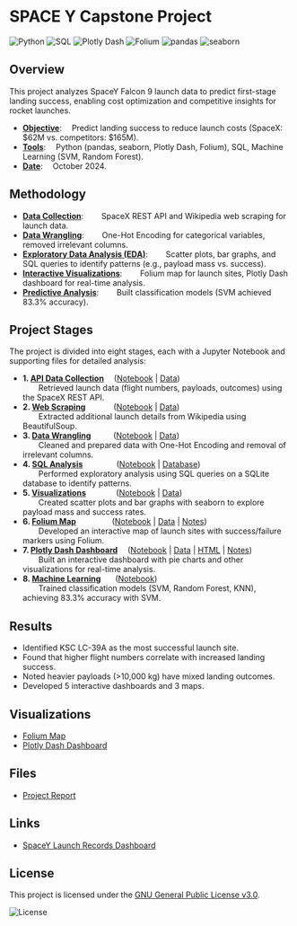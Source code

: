 
# SPACE Y Capstone Project

![Python](https://img.shields.io/badge/Python-3.8-3776AB?style=flat&logo=python&logoColor=white)
![SQL](https://img.shields.io/badge/SQL-Standard-F28C38?style=flat&logo=postgresql&logoColor=white)
![Plotly Dash](https://img.shields.io/badge/Plotly%20Dash-2023-013243?style=flat)
![Folium](https://img.shields.io/badge/Folium-2023-77B72A?style=flat)
![pandas](https://img.shields.io/badge/pandas-1.5-150458?style=flat&logo=pandas&logoColor=white)
![seaborn](https://img.shields.io/badge/seaborn-0.12-1B4F72?style=flat)

## Overview
This project analyzes SpaceY Falcon 9 launch data to predict first-stage landing success, enabling cost optimization and competitive insights for rocket launches.

- <ins>**Objective**</ins>: &emsp;Predict landing success to reduce launch costs (SpaceX: $62M vs. competitors: $165M).
- <ins>**Tools**</ins>: &emsp;Python (pandas, seaborn, Plotly Dash, Folium), SQL, Machine Learning (SVM, Random Forest).
- <ins>**Date**</ins>: &emsp;October 2024.

## Methodology
- <ins>**Data Collection**</ins>: &emsp;&emsp;SpaceX REST API and Wikipedia web scraping for launch data.
- <ins>**Data Wrangling**</ins>: &emsp;&emsp;One-Hot Encoding for categorical variables, removed irrelevant columns.
- <ins>**Exploratory Data Analysis (EDA)**</ins>: &emsp;&emsp;Scatter plots, bar graphs, and SQL queries to identify patterns (e.g., payload mass vs. success).
- <ins>**Interactive Visualizations**</ins>: &emsp;&emsp;Folium map for launch sites, Plotly Dash dashboard for real-time analysis.
- <ins>**Predictive Analysis**</ins>: &emsp;&emsp;Built classification models (SVM achieved 83.3% accuracy).

## Project Stages
The project is divided into eight stages, each with a Jupyter Notebook and supporting files for detailed analysis:

- **1. <ins>API Data Collection**</ins> &emsp;([Notebook](1_API/jupyter-labs-spacex-data-collection-api.ipynb) | [Data](1_API/dataset_part_1.csv))  
  &emsp;&emsp;Retrieved launch data (flight numbers, payloads, outcomes) using the SpaceX REST API.
- **2. <ins>Web Scraping**</ins> &emsp;&emsp;&emsp;&nbsp;([Notebook](2_Web%20Scraping/jupyter-labs-webscraping.ipynb) | [Data](2_Web%20Scraping/spacex_web_scraped.csv))  
  &emsp;&emsp;Extracted additional launch details from Wikipedia using BeautifulSoup.
- **3. <ins>Data Wrangling**</ins> &emsp;&emsp;&nbsp;&nbsp;([Notebook](3_Data%20Wrangling/labs-jupyter-spacex-Data%20wrangling-v2.ipynb) | [Data](3_Data%20Wrangling/dataset_part_2.csv))  
  &emsp;&emsp;Cleaned and prepared data with One-Hot Encoding and removal of irrelevant columns.
- **4. <ins>SQL Analysis**</ins> &emsp;&emsp;&emsp;&emsp;([Notebook](4_SQL/jupyter-labs-eda-sql-coursera_sqllite.ipynb) | [Database](4_SQL/my_data1.db))  
  &emsp;&emsp;Performed exploratory analysis using SQL queries on a SQLite database to identify patterns.
- **5. <ins>Visualizations**</ins> &emsp;&emsp;&emsp;&nbsp;&nbsp;([Notebook](5_Visualizations/jupyter-labs-eda-dataviz-v2.ipynb) | [Data](5_Visualizations/dataset_part_3.csv))  
  &emsp;&emsp;Created scatter plots and bar graphs with seaborn to explore payload mass and success rates.
- **6. <ins>Folium Map**</ins> &emsp;&emsp;&emsp;&emsp;&nbsp;([Notebook](6_Folium/lab-jupyter-launch-site-location-v2.ipynb) | [Data](6_Folium/spacex_launch_geo%20(1).csv) | [Notes](6_Folium/load%20map.txt))  
  &emsp;&emsp;Developed an interactive map of launch sites with success/failure markers using Folium.
- **7. <ins>Plotly Dash Dashboard**</ins> &emsp;([Notebook](7_Dash/Build%20an%20Interactive%20Dashboard%20with%20Ploty%20Dash.ipynb) | [Data](7_Dash/spacex_launch_dash.csv) | [HTML](7_Dash/Build%20an%20Interactive%20Dashboard%20with%20Ploty%20Dash.html) | [Notes](7_Dash/Adapting%20the%20assignment%20to%20be%20run%20on%20Jupyter%20Notebook.txt))  
  &emsp;&emsp;Built an interactive dashboard with pie charts and other visualizations for real-time analysis.
- **8. <ins>Machine Learning**</ins> &emsp;&nbsp;&nbsp;([Notebook](8_ML/SpaceX-Machine-Learning-Prediction-Part-5-v1.ipynb))  
  &emsp;&emsp;Trained classification models (SVM, Random Forest, KNN), achieving 83.3% accuracy with SVM.

## Results
- Identified KSC LC-39A as the most successful launch site.
- Found that higher flight numbers correlate with increased landing success.
- Noted heavier payloads (>10,000 kg) have mixed landing outcomes.
- Developed 5 interactive dashboards and 3 maps.

## Visualizations
- [Folium Map](visualizations/launch_sites_map.png) 
- [Plotly Dash Dashboard](visualizations/dashboard_pie_chart.png) 

## Files
- [Project Report](docs/SpaceY.pdf)

## Links
- [SpaceY Launch Records Dashboard](https://vsianskyi.pythonanywhere.com)

## License
This project is licensed under the [GNU General Public License v3.0](https://github.com/SvalentinoB/PortProjects/blob/main/LICENSE).

![License](https://img.shields.io/badge/License-GNU%20GPL%20v3.0-008000?style=flat&logo=gnu)
